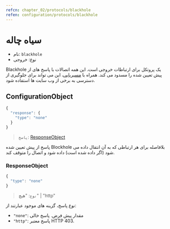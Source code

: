 ```yaml
---
refcn: chapter_02/protocols/blackhole
refen: configuration/protocols/blackhole
---
```

# سیاه چاله

* نام: `blackhole`
* نوع: خروجی

Blackhole یک پروتکل برای ارتباطات خروجی است. این همه اتصالات با پاسخ های از پیش تعیین شده را مسدود می کند. همراه با [مسیریابی](../routing.md)، این می تواند برای جلوگیری از دسترسی به برخی از وب سایت ها استفاده شود.

## ConfigurationObject

```javascript
{
  "response": {
    "type": "none"
  }
}
```

> `پاسخ`: [ResponseObject](#responseobject)

پاسخ از پیش تعیین شده Blockhole بلافاصله برای هر ارتباطی که به آن انتقال داده می شود (اگر داده شده است) داده شود و اتصال را متوقف کند.

### ResponseObject

```javascript
{
  "type": "none"
}
```

> `نوع`: "هیچ" | "http"

نوع پاسخ، گزینه های موجود عبارتند از:

* `"none"`: مقدار پیش فرض. پاسخ خالی
* `"http"`: پاسخ معتبر HTTP 403.